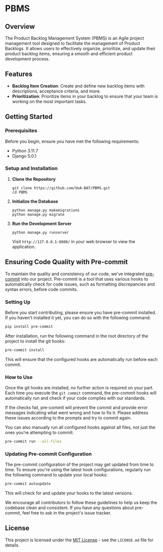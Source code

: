 # PBMS

## Overview

The Product Backlog Management System (PBMS) is an Agile project management tool designed to facilitate the management of Product Backlogs. It allows users to effectively organize, prioritize, and update their product backlog items, ensuring a smooth and efficient product development process.

## Features

- **Backlog Item Creation**: Create and define new backlog items with descriptions, acceptance criteria, and more.
- **Prioritization**: Prioritize items in your backlog to ensure that your team is working on the most important tasks.

## Getting Started

### Prerequisites

Before you begin, ensure you have met the following requirements:

- Python 3.11.7
- Django 5.0.1

### Setup and Installation

1. **Clone the Repository**

   ```shell
   git clone https://github.com/UoA-BAT/PBMS.git
   cd PBMS
   ```

2. **Initialize the Database**

   ```shell
   python manage.py makemigrations
   python manage.py migrate
   ```

3. **Run the Development Server**

   ```shell
   python manage.py runserver
   ```

   Visit `http://127.0.0.1:8000/` in your web browser to view the application.

## Ensuring Code Quality with Pre-commit

To maintain the quality and consistency of our code, we've integrated [pre-commit](https://pre-commit.com/) into our project. Pre-commit is a tool that uses various hooks to automatically check for code issues, such as formatting discrepancies and syntax errors, before code commits.

### Setting Up

Before you start contributing, please ensure you have pre-commit installed. If you haven't installed it yet, you can do so with the following command:

```sh
pip install pre-commit
```

After installation, run the following command in the root directory of the project to install the git hooks:

```sh
pre-commit install
```

This will ensure that the configured hooks are automatically run before each commit.

### How to Use

Once the git hooks are installed, no further action is required on your part. Each time you execute the `git commit` command, the pre-commit hooks will automatically run and check if your code complies with our standards.

If the checks fail, pre-commit will prevent the commit and provide error messages indicating what went wrong and how to fix it. Please address these issues according to the prompts and try to commit again.

You can also manually run all configured hooks against all files, not just the ones you're attempting to commit:

```sh
pre-commit run --all-files
```

### Updating Pre-commit Configuration

The pre-commit configuration of the project may get updated from time to time. To ensure you're using the latest hook configurations, regularly run the following command to update your local hooks:

```sh
pre-commit autoupdate
```

This will check for and update your hooks to the latest versions.

We encourage all contributors to follow these guidelines to help us keep the codebase clean and consistent. If you have any questions about pre-commit, feel free to ask in the project's issue tracker.

## License

This project is licensed under the [MIT License](LICENSE.md) - see the `LICENSE.md` file for details.
